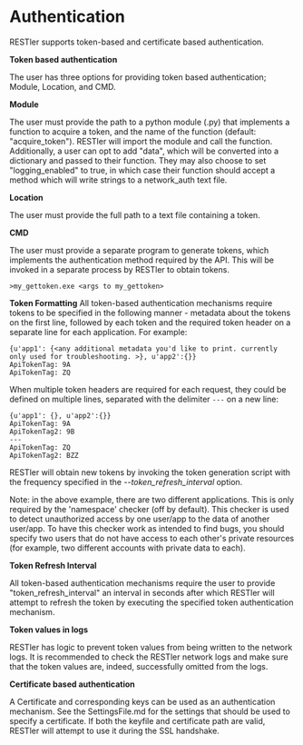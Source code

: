 # Authentication

RESTler supports token-based and certificate based authentication.

**Token based authentication**


The user has three options for providing token based authentication; Module, Location, and CMD.

**Module**

The user must provide the path to a python module (.py) that implements a function to acquire a token, and the name of the function (default: "acquire_token"). RESTler will import the module and call the function. Additionally, a user can opt to add "data", which will be converted into a dictionary and passed to their function. They may also choose to set "logging_enabled" to true, in which case their function should accept a method which will write strings to a network_auth text file.

**Location**

The user must provide the full path to a text file containing a token.

**CMD**

The user must provide a separate program to generate tokens, which implements the authentication method required by the API.  This will be invoked in a separate process by RESTler to obtain tokens.

`>my_gettoken.exe <args to my_gettoken>`

**Token Formatting**
All token-based authentication mechanisms require tokens to be specified in the following manner - metadata about the tokens on the first line, followed by each token and the required token header on a separate line for each application.  For example:

```
{u'app1': {<any additional metadata you'd like to print. currently only used for troubleshooting. >}, u'app2':{}}
ApiTokenTag: 9A
ApiTokenTag: ZQ
```

When multiple token headers are required for each request, they could be defined on multiple lines, separated with the delimiter `---` on a new line:

```
{u'app1': {}, u'app2':{}}
ApiTokenTag: 9A
ApiTokenTag2: 9B
---
ApiTokenTag: ZQ
ApiTokenTag2: BZZ
```

RESTler will obtain new tokens by invoking the token generation script with the frequency specified in the *--token_refresh_interval* option.


Note: in the above example, there are two different applications.  This is only required by the 'namespace' checker (off by default).  This checker is used to detect unauthorized access by one user/app to the data of another user/app.  To have this checker work as intended to find bugs, you should specify two users that do not have access to each other's private resources (for example, two different accounts with private data to each).​

**Token Refresh Interval**

All token-based authentication mechanisms require the user to provide "token_refresh_interval" an interval in seconds after which RESTler will attempt to refresh the token by executing the specified token authentication mechanism.


**Token values in logs**

RESTler has logic to prevent token values from being written to the network logs.  It is recommended to check the RESTler network logs and make sure that the token values are, indeed,  successfully omitted from the logs. 
                
**Certificate based authentication**
                
A Certificate and corresponding keys can be used as an authentication mechanism. See the SettingsFile.md for the settings that should be used to specify a certificate. If both the keyfile and certificate path are valid, RESTler will attempt to use it during the SSL handshake. 